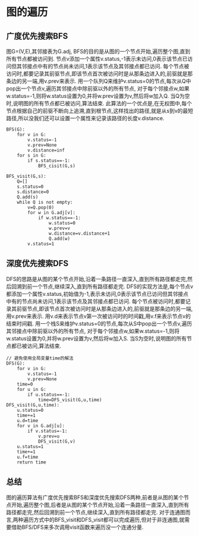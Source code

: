 # 图的遍历

## 广度优先搜索BFS

图G=(V,E),其邻接表为G.adj, BFS的目的是从图的一个节点开始,遍历整个图,直到所有节点都被访问到.
节点v添加一个属性v.status,-1表示未访问,0表示该节点已访问但其邻接点中有的节点尚未访问,1表示该节点及其邻接点都已访问.
每个节点被访问时,都要记录其前驱节点,即该节点首次被访问时是从那条边进入的,前驱就是那条边的另一端,用v.prev来表示.
用一个队列Q来维护v.status=0的节点,每次从Q中pop出一个节点v,遍历其邻接点中除前驱以外的所有节点,
对于每个邻接点w,如果w.status=-1,则将w.status设置为0,并将w.prev设置为v,然后将w加入Q.
当Q为空时,说明图的所有节点都已被访问,算法结束.
此算法的一个优点是,在无权图中,每个节点根据自己的前驱不断向上追溯,直到根节点,这样找出的路径,就是从s到v的最短路径,所以没我们还可以设置一个属性来记录该路径的长度v.distance.

```{.line-numbers}
BFS(G):
    for v in G:
        v.status=-1
        v.prev=None
        v.distance=inf
    for s in G:
        if s.status==-1:
            BFS_cisit(G,s)

BFS_visit(G,s):
    Q=[]
    s.status=0
    s.distance=0
    Q.add(s)
    while Q is not empty:
        v=Q.pop(0)
        for w in G.adj[v]:
            if w.status==-1:
                w.status=0
                w.prev=v
                w.distance=v.distance+1
                Q.add(w)
        v.status=1
```

## 深度优先搜索DFS

DFS的思路是从图的某个节点开始,沿着一条路径一直深入,直到所有路径都走完,然后回溯到前一个节点,继续深入,直到所有路径都走完.
DFS的实现方法是,每个节点v都添加一个属性v.status,初始值为-1,表示未访问,0表示该节点已访问但其邻接点中有的节点尚未访问,1表示该节点及其邻接点都已访问.
每个节点被访问时,都要记录其前驱节点,即该节点首次被访问时是从那条边进入的,前驱就是那条边的另一端,用v.prev来表示.
用v.d来表示节点v第一次被访问时的时间戳,用v.f来表示节点v的结束时间戳.
用一个栈S来维护v.status=0的节点,每次从S中pop出一个节点v,遍历其邻接点中除前驱以外的所有节点,
对于每个邻接点w,如果w.status=-1,则将w.status设置为0,并将w.prev设置为v,然后将w加入S.
当S为空时,说明图的所有节点都已被访问,算法结束.

```{.line-numbers}
// 避免使用全局变量time的解法
DFS(G):
    for v in G:
        v.status=-1
        v.prev=None
    time=0
    for u in G:
        if u.status==-1:
            time=DFS_visit(G,u,time)
DFS_visit(G,u,time):
    u.status=0
    time+=1
    u.d=time
    for v in G.adj[u]:
        if v.status=-1:
            v.prev=u
            DFS_visit(G,v)
    u.status=1
    time+=1
    u.f=time
    return time
```

## 总结

图的遍历算法有广度优先搜索BFS和深度优先搜索DFS两种,前者是从图的某个节点开始,遍历整个图,后者是从图的某个节点开始,沿着一条路径一直深入,直到所有路径都走完,然后回溯到前一个节点,继续深入,直到所有路径都走完.
对于连通图而言,两种遍历方式中的BFS_visit和DFS_visit都可以完成遍历,但对于非连通图,就需要借助BFS/DFS来多次调用visit函数来遍历没一个连通分量.